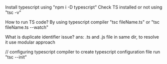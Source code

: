 Install typescript using "npm i -D typescript"
Check TS installed or not using "tsc -v"

How to run TS code?
By using typescript compiler "tsc fileName.ts" or "tsc fileName.ts --watch"


What is duplicate identifier issue? ans: .ts and .js file in same dir, to resolve it use modular approach

// configuring typescript compiler
to create typescript configuration file run "tsc --init"